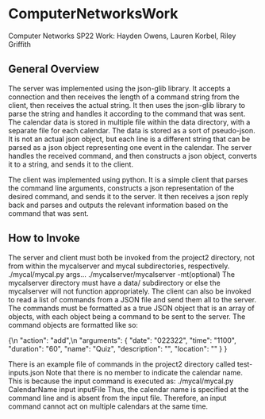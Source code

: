 # ComputerNetworksWork
Computer Networks SP22 Work: Hayden Owens, Lauren Korbel, Riley Griffith

## General Overview
The server was implemented using the json-glib library. It accepts a connection and then receives the length of a command string
from the client, then receives the actual string. It then uses the json-glib library to parse the string and handles it according
to the command that was sent. The calendar data is stored in multiple file within the data directory, with a separate file for
each calendar. The data is stored as a sort of pseudo-json. It is not an actual json object, but each line is a different string
that can be parsed as a json object representing one event in the calendar. The server handles the received command, and then
constructs a json object, converts it to a string, and sends it to the client.

The client was implemented using python. It is a simple client that parses the command line arguments, constructs a json
representation of the desired command, and sends it to the server. It then receives a json reply back and parses and 
outputs the relevant information based on the command that was sent.

## How to Invoke
The server and client must both be invoked from the project2 directory, not from within the mycalserver and mycal subdirectories,
respectively. 
      ./mycal/mycal.py args...
      ./mycalserver/mycalserver -mt(optional)
The mycalserver directory must have a data/ subdirectory or else the mycalserver will not function appropriately.
The client can also be invoked to read a list of commands from a JSON file and send them all to the server. The commands must
be formatted as a true JSON object that is an array of objects, with each object being a command to be sent to the server.
The command objects are formatted like so:

{\n
		"action": "add",\n 
		"arguments": {
			"date": "022322", 
			"time": "1100", 
			"duration": "60", 
			"name": "Quiz", 
			"description": "", 
			"location": ""
		}
}

There is an example file of commands in the project2 directory called test-inputs.json
Note that there is no member to indicate the calendar name. This is because the input command is executed as: 
        ./mycal/mycal.py CalendarName input inputFile
Thus, the calendar name is specified at the command line and is absent from the input file. Therefore, an input command cannot
act on multiple calendars at the same time.
